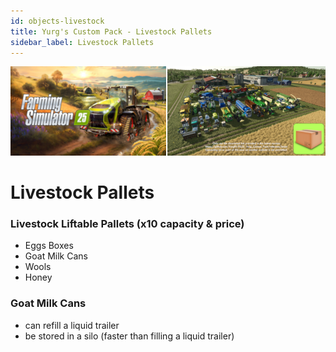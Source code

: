 ```yaml
---
id: objects-livestock
title: Yurg's Custom Pack - Livestock Pallets
sidebar_label: Livestock Pallets
---
```

[![](modHeader.png)](modScreen.png)
# Livestock Pallets

### Livestock Liftable Pallets (x10 capacity & price)
- Eggs Boxes
- Goat Milk Cans
- Wools
- Honey

### Goat Milk Cans
- can refill a liquid trailer
- be stored in a silo (faster than filling a liquid trailer)
